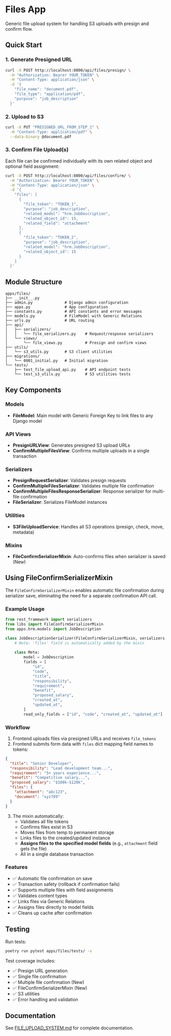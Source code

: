 # Files App

Generic file upload system for handling S3 uploads with presign and confirm flow.

## Quick Start

### 1. Generate Presigned URL

```bash
curl -X POST http://localhost:8000/api/files/presign/ \
  -H "Authorization: Bearer YOUR_TOKEN" \
  -H "Content-Type: application/json" \
  -d '{
    "file_name": "document.pdf",
    "file_type": "application/pdf",
    "purpose": "job_description"
  }'
```

### 2. Upload to S3

```bash
curl -X PUT "PRESIGNED_URL_FROM_STEP_1" \
  -H "Content-Type: application/pdf" \
  --data-binary @document.pdf
```

### 3. Confirm File Upload(s)

Each file can be confirmed individually with its own related object and optional field assignment:

```bash
curl -X POST http://localhost:8000/api/files/confirm/ \
  -H "Authorization: Bearer YOUR_TOKEN" \
  -H "Content-Type: application/json" \
  -d '{
    "files": [
      {
        "file_token": "TOKEN_1",
        "purpose": "job_description",
        "related_model": "hrm.JobDescription",
        "related_object_id": 15,
        "related_field": "attachment"
      },
      {
        "file_token": "TOKEN_2",
        "purpose": "job_description",
        "related_model": "hrm.JobDescription",
        "related_object_id": 15
      }
    ]
  }'
```

## Module Structure

```
apps/files/
├── __init__.py
├── admin.py              # Django admin configuration
├── apps.py               # App configuration
├── constants.py          # API constants and error messages
├── models.py             # FileModel with Generic Relations
├── urls.py               # URL routing
├── api/
│   ├── serializers/
│   │   └── file_serializers.py    # Request/response serializers
│   └── views/
│       └── file_views.py          # Presign and confirm views
├── utils/
│   └── s3_utils.py       # S3 client utilities
├── migrations/
│   └── 0001_initial.py   # Initial migration
└── tests/
    ├── test_file_upload_api.py    # API endpoint tests
    └── test_s3_utils.py           # S3 utilities tests
```

## Key Components

### Models

- **FileModel**: Main model with Generic Foreign Key to link files to any Django model

### API Views

- **PresignURLView**: Generates presigned S3 upload URLs
- **ConfirmMultipleFilesView**: Confirms multiple uploads in a single transaction

### Serializers

- **PresignRequestSerializer**: Validates presign requests
- **ConfirmMultipleFilesSerializer**: Validates multiple file confirmation
- **ConfirmMultipleFilesResponseSerializer**: Response serializer for multi-file confirmation
- **FileSerializer**: Serializes FileModel instances

### Utilities

- **S3FileUploadService**: Handles all S3 operations (presign, check, move, metadata)

### Mixins

- **FileConfirmSerializerMixin**: Auto-confirms files when serializer is saved (New)

## Using FileConfirmSerializerMixin

The `FileConfirmSerializerMixin` enables automatic file confirmation during serializer save, eliminating the need for a separate confirmation API call.

### Example Usage

```python
from rest_framework import serializers
from libs import FileConfirmSerializerMixin
from apps.hrm.models import JobDescription

class JobDescriptionSerializer(FileConfirmSerializerMixin, serializers.ModelSerializer):
    # Note: 'files' field is automatically added by the mixin
    
    class Meta:
        model = JobDescription
        fields = [
            "id",
            "code",
            "title",
            "responsibility",
            "requirement",
            "benefit",
            "proposed_salary",
            "created_at",
            "updated_at",
        ]
        read_only_fields = ["id", "code", "created_at", "updated_at"]
```

### Workflow

1. Frontend uploads files via presigned URLs and receives `file_tokens`
2. Frontend submits form data with `files` dict mapping field names to tokens:

```json
{
  "title": "Senior Developer",
  "responsibility": "Lead development team...",
  "requirement": "5+ years experience...",
  "benefit": "Competitive salary...",
  "proposed_salary": "$100k-$120k",
  "files": {
    "attachment": "abc123",
    "document": "xyz789"
  }
}
```

3. The mixin automatically:
   - Validates all file tokens
   - Confirms files exist in S3
   - Moves files from temp to permanent storage
   - Links files to the created/updated instance
   - **Assigns files to the specified model fields** (e.g., `attachment` field gets the file)
   - All in a single database transaction

### Features

- ✅ Automatic file confirmation on save
- ✅ Transaction safety (rollback if confirmation fails)
- ✅ Supports multiple files with field assignments
- ✅ Validates content types
- ✅ Links files via Generic Relations
- ✅ Assigns files directly to model fields
- ✅ Cleans up cache after confirmation

## Testing

Run tests:
```bash
poetry run pytest apps/files/tests/ -v
```

Test coverage includes:
- ✅ Presign URL generation
- ✅ Single file confirmation
- ✅ Multiple file confirmation (New)
- ✅ FileConfirmSerializerMixin (New)
- ✅ S3 utilities
- ✅ Error handling and validation

## Documentation

See [FILE_UPLOAD_SYSTEM.md](../../docs/FILE_UPLOAD_SYSTEM.md) for complete documentation.
